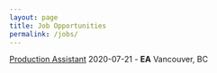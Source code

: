 ```yaml
---
layout: page
title: Job Opportunities
permalink: /jobs/
---
```


[Production Assistant](https://ea.gr8people.com/index.gp?method=cappportal.showJob&opportunityID=161885)
2020-07-21 - **EA**
Vancouver, BC